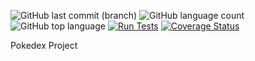 
![GitHub last commit (branch)](https://img.shields.io/github/last-commit/maanoeln/pokemon/main)
![GitHub language count](https://img.shields.io/github/languages/count/maanoeln/pokemon)
![GitHub top language](https://img.shields.io/github/languages/top/maanoeln/pokemon)
[![Run Tests](https://github.com/maanoeln/pokemon/actions/workflows/main.yml/badge.svg)](https://github.com/maanoeln/pokemon/actions/workflows/main.yml)
[![Coverage Status](https://coveralls.io/repos/github/maanoeln/pokemon/badge.svg?branch=main)](https://coveralls.io/github/maanoeln/pokemon?branch=main)

Pokedex Project



